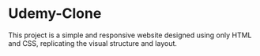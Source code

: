 # Udemy-Clone
This project is a simple and responsive website designed using only HTML and CSS, replicating the visual structure and layout.
